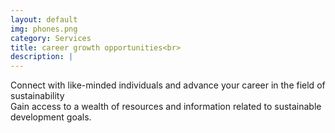 ```yaml
---
layout: default
img: phones.png
category: Services
title: career growth opportunities<br>
description: |
---
```

Connect with like-minded individuals and advance your career in the field of sustainability <br>
Gain access to a wealth of resources and information related to sustainable development goals.